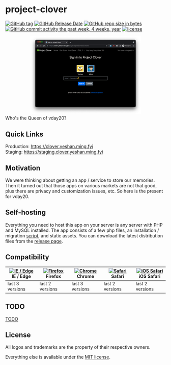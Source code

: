 # project-clover
[![GitHub tag](https://img.shields.io/github/tag/popoway/project-clover.svg)](https://github.com/popoway/project-clover/tags)
[![GitHub Release Date](https://img.shields.io/github/release-date/popoway/project-clover.svg)](https://github.com/popoway/project-clover/releases)
[![GitHub repo size in bytes](https://img.shields.io/github/repo-size/popoway/project-clover.svg)](https://github.com/popoway/project-clover/releases)
[![GitHub commit activity the past week, 4 weeks, year](https://img.shields.io/github/commit-activity/m/popoway/project-clover.svg)](https://github.com/popoway/project-clover/commits)
[![license](https://img.shields.io/github/license/popoway/project-clover.svg)](https://popoway.mit-license.org/)  
<div align="center"><img src="./assets/img/screenshot.png" alt="project-clover Logo" width="350" /></div>
Who's the Queen of vday20?

## Quick Links
Production: https://clover.yeshan.ming.fyi  
Staging: https://staging.clover.yeshan.ming.fyi 

## Motivation

We were thinking about getting an app / service to store our memories. Then it turned out that those apps on various markets are not that good, plus there are privacy and customization issues, etc. So here is the present for vday20.

## Self-hosting

Everything you need to host this app on your server is any server with PHP and MySQL installed. The app consists of a few php files, an installation / migration [script](https://github.com/popoway/project-clover/tree/master/update), and static assets. You can download the latest distribution files from the [release page](https://github.com/popoway/project-clover/releases).

## Compatibility
| [<img src="https://raw.githubusercontent.com/alrra/browser-logos/master/src/edge/edge_48x48.png" alt="IE / Edge" width="24px" height="24px" />](http://godban.github.io/browsers-support-badges/)<br/>IE / Edge | [<img src="https://raw.githubusercontent.com/alrra/browser-logos/master/src/firefox/firefox_48x48.png" alt="Firefox" width="24px" height="24px" />](http://godban.github.io/browsers-support-badges/)<br/>Firefox | [<img src="https://raw.githubusercontent.com/alrra/browser-logos/master/src/chrome/chrome_48x48.png" alt="Chrome" width="24px" height="24px" />](http://godban.github.io/browsers-support-badges/)<br/>Chrome | [<img src="https://raw.githubusercontent.com/alrra/browser-logos/master/src/safari/safari_48x48.png" alt="Safari" width="24px" height="24px" />](http://godban.github.io/browsers-support-badges/)<br/>Safari | [<img src="https://raw.githubusercontent.com/alrra/browser-logos/master/src/safari-ios/safari-ios_48x48.png" alt="iOS Safari" width="24px" height="24px" />](http://godban.github.io/browsers-support-badges/)<br/>iOS Safari |
| --------- | --------- | --------- | --------- | --------- |
| last 3 versions| last 2 versions| last 3 versions| last 2 versions| last 2 versions

## TODO
[TODO](https://github.com/popoway/project-clover/wiki/TODO)

## License
All logos and trademarks are the property of their respective owners.

Everything else is available under the [MIT license](https://popoway.mit-license.org/).
